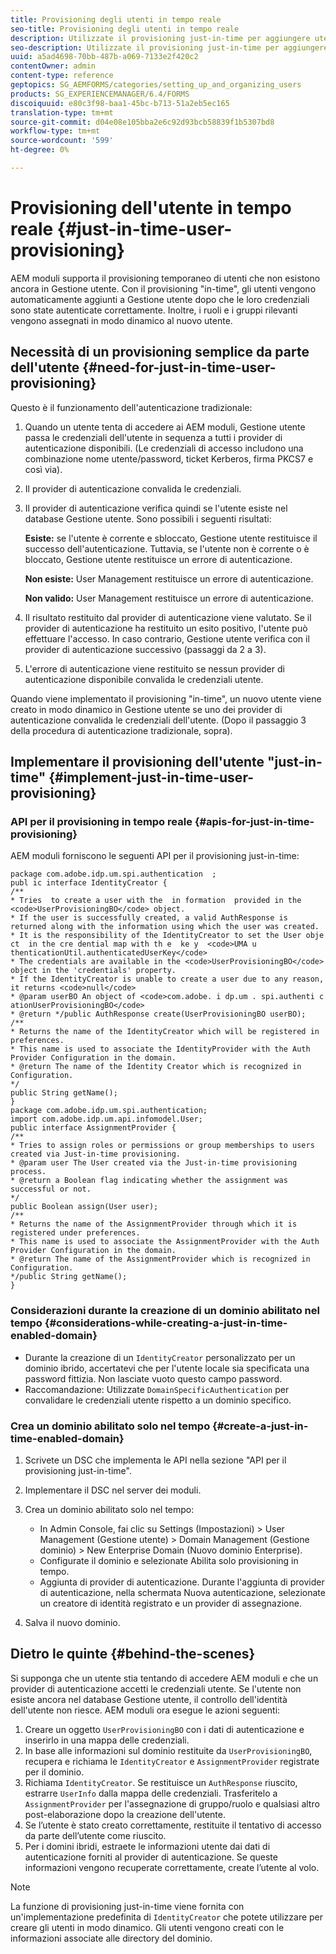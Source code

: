 ```yaml
---
title: Provisioning degli utenti in tempo reale
seo-title: Provisioning degli utenti in tempo reale
description: Utilizzate il provisioning just-in-time per aggiungere utenti a Gestione utenti dopo l'autenticazione riuscita e assegnare in modo dinamico ruoli e gruppi rilevanti al nuovo utente.
seo-description: Utilizzate il provisioning just-in-time per aggiungere utenti a Gestione utenti dopo l'autenticazione riuscita e assegnare in modo dinamico ruoli e gruppi rilevanti al nuovo utente.
uuid: a5ad4698-70bb-487b-a069-7133e2f420c2
contentOwner: admin
content-type: reference
geptopics: SG_AEMFORMS/categories/setting_up_and_organizing_users
products: SG_EXPERIENCEMANAGER/6.4/FORMS
discoiquuid: e80c3f98-baa1-45bc-b713-51a2eb5ec165
translation-type: tm+mt
source-git-commit: d04e08e105bba2e6c92d93bcb58839f1b5307bd8
workflow-type: tm+mt
source-wordcount: '599'
ht-degree: 0%

---
```



# Provisioning dell&#39;utente in tempo reale {#just-in-time-user-provisioning}

AEM moduli supporta il provisioning temporaneo di utenti che non esistono ancora in Gestione utente. Con il provisioning &quot;in-time&quot;, gli utenti vengono automaticamente aggiunti a Gestione utente dopo che le loro credenziali sono state autenticate correttamente. Inoltre, i ruoli e i gruppi rilevanti vengono assegnati in modo dinamico al nuovo utente.

## Necessità di un provisioning semplice da parte dell&#39;utente {#need-for-just-in-time-user-provisioning}

Questo è il funzionamento dell&#39;autenticazione tradizionale:

1. Quando un utente tenta di accedere ai AEM moduli, Gestione utente passa le credenziali dell&#39;utente in sequenza a tutti i provider di autenticazione disponibili. (Le credenziali di accesso includono una combinazione nome utente/password, ticket Kerberos, firma PKCS7 e così via).
1. Il provider di autenticazione convalida le credenziali.
1. Il provider di autenticazione verifica quindi se l&#39;utente esiste nel database Gestione utente. Sono possibili i seguenti risultati:

   **Esiste:** se l&#39;utente è corrente e sbloccato, Gestione utente restituisce il successo dell&#39;autenticazione. Tuttavia, se l&#39;utente non è corrente o è bloccato, Gestione utente restituisce un errore di autenticazione.

   **Non esiste:** User Management restituisce un errore di autenticazione.

   **Non valido:** User Management restituisce un errore di autenticazione.

1. Il risultato restituito dal provider di autenticazione viene valutato. Se il provider di autenticazione ha restituito un esito positivo, l&#39;utente può effettuare l&#39;accesso. In caso contrario, Gestione utente verifica con il provider di autenticazione successivo (passaggi da 2 a 3).
1. L&#39;errore di autenticazione viene restituito se nessun provider di autenticazione disponibile convalida le credenziali utente.

Quando viene implementato il provisioning &quot;in-time&quot;, un nuovo utente viene creato in modo dinamico in Gestione utente se uno dei provider di autenticazione convalida le credenziali dell&#39;utente. (Dopo il passaggio 3 della procedura di autenticazione tradizionale, sopra).

## Implementare il provisioning dell&#39;utente &quot;just-in-time&quot; {#implement-just-in-time-user-provisioning}

### API per il provisioning in tempo reale {#apis-for-just-in-time-provisioning}

AEM moduli forniscono le seguenti API per il provisioning just-in-time:

```as3
package com.adobe.idp.um.spi.authentication  ; 
publ ic interface IdentityCreator { 
/** 
* Tries  to create a user with the  in formation  provided in the <code>UserProvisioningBO</code> object. 
* If the user is successfully created, a valid AuthResponse is returned along with the information using which the user was created. 
* It is the responsibility of the IdentityCreator to set the User obje ct  in the cre dential map with th e  ke y  <code>UMA u thenticationUtil.authenticatedUserKey</code> 
* The credentials are available in the <code>UserProvisioningBO</code> object in the 'credentials' property. 
* If the IdentityCreator is unable to create a user due to any reason, it returns <code>null</code> 
* @param userBO An object of <code>com.adobe. i dp.um . spi.authenti c ationUserProvisioningBO</code> 
* @return */public AuthResponse create(UserProvisioningBO userBO); 
/** 
* Returns the name of the IdentityCreator which will be registered in preferences. 
* This name is used to associate the IdentityProvider with the Auth Provider Configuration in the domain. 
* @return The name of the Identity Creator which is recognized in Configuration. 
*/ 
public String getName(); 
} 
package com.adobe.idp.um.spi.authentication; 
import com.adobe.idp.um.api.infomodel.User; 
public interface AssignmentProvider { 
/** 
* Tries to assign roles or permissions or group memberships to users created via Just-in-time provisioning. 
* @param user The User created via the Just-in-time provisioning process. 
* @return a Boolean flag indicating whether the assignment was successful or not. 
*/ 
public Boolean assign(User user); 
/** 
* Returns the name of the AssignmentProvider through which it is registered under preferences. 
* This name is used to associate the AssignmentProvider with the Auth Provider Configuration in the domain. 
* @return The name of the AssignmentProvider which is recognized in Configuration. 
*/public String getName(); 
}
```

### Considerazioni durante la creazione di un dominio abilitato nel tempo {#considerations-while-creating-a-just-in-time-enabled-domain}

* Durante la creazione di un `IdentityCreator` personalizzato per un dominio ibrido, accertatevi che per l&#39;utente locale sia specificata una password fittizia. Non lasciate vuoto questo campo password.
* Raccomandazione: Utilizzate `DomainSpecificAuthentication` per convalidare le credenziali utente rispetto a un dominio specifico.

### Crea un dominio abilitato solo nel tempo {#create-a-just-in-time-enabled-domain}

1. Scrivete un DSC che implementa le API nella sezione &quot;API per il provisioning just-in-time&quot;.
1. Implementare il DSC nel server dei moduli.
1. Crea un dominio abilitato solo nel tempo:

   * In Admin Console, fai clic su Settings (Impostazioni) > User Management (Gestione utente) > Domain Management (Gestione dominio) > New Enterprise Domain (Nuovo dominio Enterprise).
   * Configurate il dominio e selezionate Abilita solo provisioning in tempo. <!--Fix broken link (See Setting up and managing domains).-->
   * Aggiunta di provider di autenticazione. Durante l&#39;aggiunta di provider di autenticazione, nella schermata Nuova autenticazione, selezionate un creatore di identità registrato e un provider di assegnazione.

1. Salva il nuovo dominio.

## Dietro le quinte {#behind-the-scenes}

Si supponga che un utente stia tentando di accedere AEM moduli e che un provider di autenticazione accetti le credenziali utente. Se l&#39;utente non esiste ancora nel database Gestione utente, il controllo dell&#39;identità dell&#39;utente non riesce. AEM moduli ora esegue le azioni seguenti:

1. Creare un oggetto `UserProvisioningBO` con i dati di autenticazione e inserirlo in una mappa delle credenziali.
1. In base alle informazioni sul dominio restituite da `UserProvisioningBO`, recupera e richiama le `IdentityCreator` e `AssignmentProvider` registrate per il dominio.
1. Richiama `IdentityCreator`. Se restituisce un `AuthResponse` riuscito, estrarre `UserInfo` dalla mappa delle credenziali. Trasferitelo a `AssignmentProvider` per l&#39;assegnazione di gruppo/ruolo e qualsiasi altro post-elaborazione dopo la creazione dell&#39;utente.
1. Se l’utente è stato creato correttamente, restituite il tentativo di accesso da parte dell’utente come riuscito.
1. Per i domini ibridi, estraete le informazioni utente dai dati di autenticazione forniti al provider di autenticazione. Se queste informazioni vengono recuperate correttamente, create l’utente al volo.

>[!NOTE]
>
>La funzione di provisioning just-in-time viene fornita con un&#39;implementazione predefinita di `IdentityCreator` che potete utilizzare per creare gli utenti in modo dinamico. Gli utenti vengono creati con le informazioni associate alle directory del dominio.

